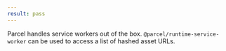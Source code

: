 ```yaml
---
result: pass
---
```


Parcel handles service workers out of the box. `@parcel/runtime-service-worker` can be used to access a list of hashed asset URLs.
